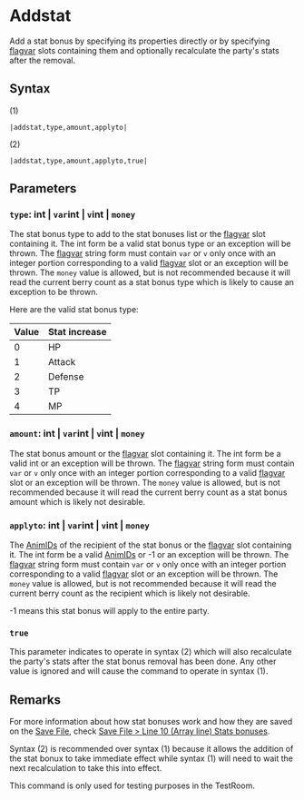 # Addstat

Add a stat bonus by specifying its properties directly or by specifying [flagvar](../../../Flags%20arrays/flagvar.md) slots containing them and optionally recalculate the party's stats after the removal.

## Syntax

(1)

````
|addstat,type,amount,applyto|
````

(2)

````
|addstat,type,amount,applyto,true|
````

## Parameters

### `type`: int | `var`int | `v`int | `money`

The stat bonus type to add to the stat bonuses list or the [flagvar](../../../Flags%20arrays/flagvar.md) slot containing it. The int form be a valid stat bonus type or an exception will be thrown. The [flagvar](../../../Flags%20arrays/flagvar.md) string form must contain `var` or `v` only once with an integer portion corresponding to a valid [flagvar](../../../Flags%20arrays/flagvar.md) slot or an exception will be thrown. The `money` value is allowed, but is not recommended because it will read the current berry count as a stat bonus type which is likely to cause an exception to be thrown.

Here are the valid stat bonus type:

|Value|Stat increase|
|-----|-------------|
|0|HP|
|1|Attack|
|2|Defense|
|3|TP|
|4|MP|

### `amount`: int | `var`int | `v`int | `money`

The stat bonus amount or the [flagvar](../../../Flags%20arrays/flagvar.md) slot containing it. The int form be a valid int or an exception will be thrown. The [flagvar](../../../Flags%20arrays/flagvar.md) string form must contain `var` or `v` only once with an integer portion corresponding to a valid [flagvar](../../../Flags%20arrays/flagvar.md) slot or an exception will be thrown. The `money` value is allowed, but is not recommended because it will read the current berry count as a stat bonus amount which is likely not desirable.

### `applyto`: int | `var`int | `v`int | `money`

The [AnimIDs](../../../Enums%20and%20IDs/AnimIDs.md) of the recipient of the stat bonus or the [flagvar](../../../Flags%20arrays/flagvar.md) slot containing it. The int form be a valid [AnimIDs](../../../Enums%20and%20IDs/AnimIDs.md) or -1 or an exception will be thrown. The [flagvar](../../../Flags%20arrays/flagvar.md) string form must contain `var` or `v` only once with an integer portion corresponding to a valid [flagvar](../../../Flags%20arrays/flagvar.md) slot or an exception will be thrown. The `money` value is allowed, but is not recommended because it will read the current berry count as the recipient which is likely not desirable.

-1 means this stat bonus will apply to the entire party.

### `true`

This parameter indicates to operate in syntax (2) which will also recalculate the party's stats after the stat bonus removal has been done. Any other value is ignored and will cause the command to operate in syntax (1).

## Remarks

For more information about how stat bonuses work and how they are saved on the [Save File](../../../Save%20File.md), check [Save File > Line 10 (Array line) Stats bonuses](../../../Save%20File.md#line-10-array-line-stats-bonuses).

Syntax (2) is recommended over syntax (1) because it allows the addition of the stat bonux to take immediate effect while syntax (1) will need to wait the next recalculation to take this into effect.

This command is only used for testing purposes in the TestRoom.
